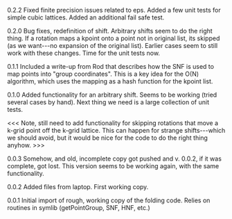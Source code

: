 0.2.2 Fixed finite precision issues related to eps. Added a few unit tests for simple cubic
      lattices. Added an additional fail safe test.

0.2.0 Bug fixes, redefinition of shift. Arbitrary shifts seem to do the right thing. If a rotation
maps a kpoint onto a point not in original list, its skipped (as we want---no expansion of the
original list). Earlier cases seem to still work with these changes. Time for the unit tests now. 

0.1.1 Included a write-up from Rod that describes how the SNF is used to map points into "group
coordinates". This is a key idea for the O(N) algorithm, which uses the mapping as a hash
function for the kpoint list.

0.1.0 Added functionality for an arbitrary shift. Seems to be working (tried several cases by
hand). Next thing we need is a large collection of unit tests.

<<< Note, still need to add functionality for skipping rotations that move a k-grid point off the
k-grid lattice. This can happen for strange shifts---which we should avoid, but it would be nice for
the code to do the right thing anyhow. >>> 

0.0.3 Somehow, and old, incomplete copy got pushed and v. 0.0.2, if it was complete, got lost. This
version seems to be working again, with the same functionality.

0.0.2 Added files from laptop. First working copy.

0.0.1 Initial import of rough, working copy of the folding code. Relies on routines in symlib
(getPointGroup, SNF, HNF, etc.)
